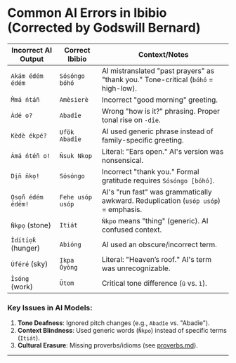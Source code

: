 # Common AI Errors in Ibibio (Corrected by Godswill Bernard)

| Incorrect AI Output       | Correct Ibibio       | Context/Notes                                                                 |
|---------------------------|----------------------|------------------------------------------------------------------------------|
| `Akám édém édém`          | `Sósóngo bóhó`       | AI mistranslated "past prayers" as "thank you." Tone-critical (`bóhó` = high-low). |
| `M̀má ńtáñ`               | `Amèsierè`           | Incorrect "good morning" greeting.                                          |
| `Àdé o?`                  | `Abadîe`             | Wrong "how is it?" phrasing. Proper tonal rise on `-dîe`.                   |
| `Kèdè ékpé?`              | `Ufök Abadîe`        | AI used generic phrase instead of family-specific greeting.                  |
| `Ámá ńtéñ o!`             | `Ñsuk Nkop`          | Literal: "Ears open." AI's version was nonsensical.                         |
| `Dịn̄ n̄kọ!`                | `Sósóngo`            | Incorrect "thank you." Formal gratitude requires `Sósóngo [bóhó]`.          |
| `Ọsọ́ñ édém édém!`         | `Fehe usóp usóp`     | AI's "run fast" was grammatically awkward. Reduplication (`usóp usóp`) = emphasis. |
| `N̄kpọ` (stone)            | `Itiát`              | `Ñkpo` means "thing" (generic). AI confused context.                        |
| `Ìdítíọ́k` (hunger)       | `Abióng`             | AI used an obscure/incorrect term.                                          |
| `Úféré` (sky)             | `Ikpa Òyòng`         | Literal: "Heaven’s roof." AI's term was unrecognizable.                     |
| `Ìsóng` (work)            | `Ūtom`               | Critical tone difference (`ū` vs. `ì`).                                     |

### Key Issues in AI Models:
1. **Tone Deafness**: Ignored pitch changes (e.g., `Abadîe` vs. "Abadie").
2. **Context Blindness**: Used generic words (`Ñkpo`) instead of specific terms (`Itiát`).
3. **Cultural Erasure**: Missing proverbs/idioms (see [proverbs.md](examples/proverbs.md)).

---
